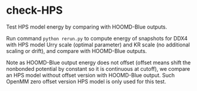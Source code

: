 # check-HPS

Test HPS model energy by comparing with HOOMD-Blue outputs. 

Run command `python rerun.py` to compute energy of snapshots for DDX4 with HPS model Urry scale (optimal parameter) and KR scale (no additional scaling or drift), and compare with HOOMD-Blue outputs. 

Note as HOOMD-Blue output energy does not offset (offset means shift the nonbonded potential by constant so it is continuous at cutoff), we compare an HPS model without offset version with HOOMD-Blue output. Such OpenMM zero offset version HPS model is only used for this test. 

